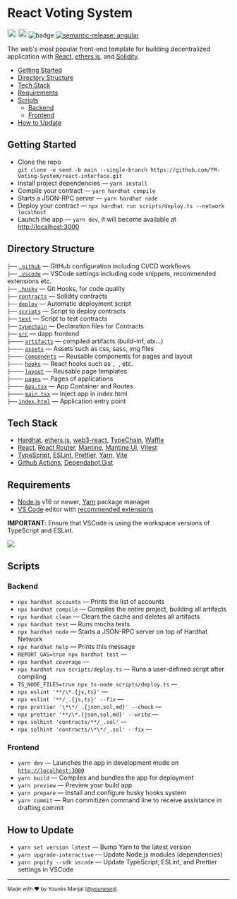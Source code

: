 # React Voting System

<a href="http://www.typescriptlang.org/"><img src="https://img.shields.io/badge/%3C%2F%3E-TypeScript-%230074c1.svg?style=flat-square" height="20"></a>
<a href="https://twitter.com/younesmjl"><img src="https://img.shields.io/twitter/follow/younesmjl.svg?style=social&label=Follow&maxAge=3600" height="20"></a>
![badge](https://img.shields.io/endpoint?url=https://gist.githubusercontent.com/younesmjl/21183273cef6a16459dd73c2314520c6/raw/react-dapps-badges.json)
[![semantic-release: angular](https://img.shields.io/badge/semantic--release-angular-e10079?logo=semantic-release)](https://github.com/semantic-release/semantic-release)

The web's most popular front-end template for building decentralized application with
[React](https://reactjs.org/), [ethers.js](https://docs.ethers.io/), and
[Solidity](https://soliditylang.org/).

- [Getting Started](#getting-started)
- [Directory Structure](#directory-sructure)
- [Tech Stack](#tech-stack)
- [Requirements](#requirements)
- [Scripts](#scripts)
  - [Backend](#backend)
  - [Frontend](#frontend)
- [How to Update](#how-to-update)

## Getting Started <a name="getting-started"></a>

- Clone the repo<br />
  `git clone -o seed -b main --single-branch https://github.com/YM-Voting-System/react-interface.git`
- Install project dependencies — `yarn install`
- Compile your contract — `yarn hardhat compile`
- Starts a JSON-RPC server — `yarn hardhat node`
- Deploy your contract — `npx hardhat run scripts/deploy.ts --network localhost`
- Launch the app — `yarn dev`, it will become available at [http://localhost:3000](http://localhost:3000/)

## Directory Structure <a name="directory-sructure"></a>

`├──` [`.github`](.github) — GitHub configuration including CI/CD workflows<br>
`├──` [`.vscode`](.vscode) — VSCode settings including code snippets, recommended extensions etc.<br>
`├──` [`.husky`](./husky) — Git Hooks, for code quality<br>
`├──` [`contracts`](./contracts) — Solidity contracts<br>
`├──` [`deploy`](./src/deploy) — Automatic deployment script <br>
`├──` [`scripts`](./src/scripts) — Script to deploy contracts <br>
`├──` [`test`](./src/test) — Script to test contracts <br>
`├──` [`typechain`](./src/typechain) — Declaration files for Contracts <br>
`├──` [`src`](./src) — dapp frontend <br>
`├────` [`artifacts`](./src/artifacts) — compiled artifacts (build-inf, abi...) <br>
`├────` [`assets`](./src/assets) — Assets such as css, sass, img files<br>
`├────` [`components`](./src/components) — Reusable components for pages and layout<br>
`├────` [`hooks`](./src/hooks) — React hooks such as `, `, etc.<br>
`├────` [`layout`](./src/layout) — Reusable page templates<br>
`├────` [`pages`](./src/pages) — Pages of applications<br>
`├────` [`App.tsx`](./src/App.tx) — App Container and Routes<br>
`├────` [`main.tsx`](./src/main.tx) — Inject app in index.html<br>
`├──` [`index.html`](./index.html) — Application entry point<br>

## Tech Stack <a name="tech-stack"></a>

- [Hardhat](https://hardhat.org/), [ethers.js](https://docs.ethers.io/), [web3-react](https://github.com/NoahZinsmeister/web3-react),
  [TypeChain](https://github.com/dethcrypto/TypeChain/), [Waffle](https://getwaffle.io/)
- [React](https://reactjs.org/), [React Router](https://reactrouter.com/),
  [Mantine](https://mantine.dev/), [Mantine UI](https://ui.mantine.dev/), [Vitest](https://vitest.dev/)
- [TypeScript](https://www.typescriptlang.org/),
  [ESLint](https://eslint.org/), [Prettier](https://prettier.io/),
  [Yarn](https://yarnpkg.com/),
  [Vite](https://vitejs.dev/)
- [Github Actions](https://docs.github.com/en/actions),
  [Dependabot](https://github.com/dependabot),[Gist](https://gist.github.com/)

## Requirements <a name="requirements"></a>

- [Node.js](https://nodejs.org/) v16 or newer, [Yarn](https://yarnpkg.com/) package manager
- [VS Code](https://code.visualstudio.com/) editor with [recommended extensions](.vscode/extensions.json)

**IMPORTANT**: Ensure that VSCode is using the workspace versions of TypeScript and ESLint.

![](https://files.tarkus.me/typescript-workspace.png)

## Scripts <a name="scripts"></a>

### Backend <a name="backend"></a>

- `npx hardhat accounts` — Prints the list of accounts
- `npx hardhat compile` — Compiles the entire project, building all artifacts
- `npx hardhat clean` — Clears the cache and deletes all artifacts
- `npx hardhat test` — Runs mocha tests
- `npx hardhat node` — Starts a JSON-RPC server on top of Hardhat Network
- `npx hardhat help` — Prints this message
- `REPORT_GAS=true npx hardhat test` —
- `npx hardhat coverage` —
- `npx hardhat run scripts/deploy.ts` — Runs a user-defined script after compiling
- `TS_NODE_FILES=true npx ts-node scripts/deploy.ts` —
- `npx eslint '**/\*.{js,ts}'` —
- `npx eslint '**/_.{js,ts}' --fix` —
- `npx prettier '\*\*/_.{json,sol,md}' --check` —
- `npx prettier '**/\*.{json,sol,md}' --write` —
- `npx solhint 'contracts/**/_.sol'` —
- `npx solhint 'contracts/\*\*/_.sol' --fix` —

### Frontend <a name="frontend"></a>

- `yarn dev` — Launches the app in development mode on [`http://localhost:3000`](http://localhost:3000/)
- `yarn build` — Compiles and bundles the app for deployment
- `yarn preview` — Preview your build app
- `yarn prepare` — Install and configure husky hooks system
- `yarn commit` — Run commitizen command line to receive assistance in drafting commit

## How to Update <a name="how-to-update"></a>

- `yarn set version latest` — Bump Yarn to the latest version
- `yarn upgrade-interactive` — Update Node.js modules (dependencies)
- `yarn pnpify --sdk vscode` — Update TypeScript, ESLint, and Prettier settings in VSCode

---

<sup>Made with ♥ by Younès Manjal ([@younesmjl](https://twitter.com/younesmjl).</sup>
